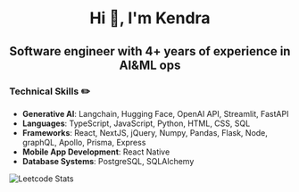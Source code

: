 <h1 align="center">Hi 👋, I'm Kendra</h1>
<h2 align="center">Software engineer with 4+ years of experience in AI&ML ops</h2>

<h3>Technical Skills ✏️</h3>

- **Generative AI**: Langchain, Hugging Face, OpenAI API, Streamlit, FastAPI
- **Languages**: TypeScript, JavaScript, Python, HTML, CSS, SQL
- **Frameworks**: React, NextJS, jQuery, Numpy, Pandas, Flask, Node, graphQL, Apollo, Prisma, Express
- **Mobile App Development**: React Native
- **Database Systems**: PostgreSQL, SQLAlchemy


![Leetcode Stats](https://leetcard.jacoblin.cool/kendykane?theme=nord)
